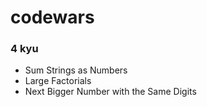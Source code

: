 # codewars

### 4 kyu 

* Sum Strings as Numbers
* Large Factorials
* Next Bigger Number with the Same Digits
